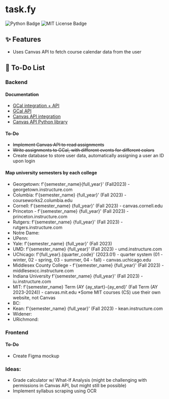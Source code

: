 # task.fy
![Python Badge](https://img.shields.io/badge/Python-3.9-3776AB.svg?style=flat&logo=python&logoColor=white)
![MIT License Badge](https://img.shields.io/badge/License-MIT-yellow)

## ✨ Features
- Uses Canvas API to fetch course calendar data from the user

## 📝 To-Do List
### Backend
#### Documentation
- [GCal integration + API](https://developers.google.com/calendar/api/guides/overview)
- [GCal API](https://googleapis.github.io/google-api-python-client/docs/dyn/calendar_v3.html)
- [Canvas API integration](https://canvas.instructure.com/doc/api/)
- [Canvas API Python library](https://github.com/ucfopen/canvasapi/blob/524bfd707326dc6d154f886f0f2270d19fd1ffa1/README.md#installation)

 #### To-Do
- ~~Implement Canvas API to read assignments~~
- ~~Write assignments to GCal, with different events for different colors~~
- Create database to store user data, automatically assigning a user an ID upon login

#### Map university semesters by each college
- Georgetown: f'{semester_name}{full_year}' (Fall2023) - georgetown.instructure.com
- Columbia: f'{semester_name} {full_year}' (Fall 2023) - courseworks2.columbia.edu
- Cornell: f'{semester_name} {full_year}' (Fall 2023) - canvas.cornell.edu
- Princeton - f'{semester_name} {full_year}' (Fall 2023) - princeton.instructure.com
- Rutgers: f'{semester_name} {full_year}' (Fall 2023) - rutgers.instructure.com
- Notre Dame: 
- UPenn: 
- Yale: f'{semester_name} {full_year}' (Fall 2023)
- UMD: f'{semester_name} {full_year}' (Fall 2023) - umd.instructure.com
- UChicago: f'{full_year}.{quarter_code}' (2023.01) - quarter system (01 - winter, 02 - spring, 03 - summer, 04 - fall) - canvas.uchicago.edu
- Middlesex County College - f'{semester_name} {full_year}' (Fall 2023) - middlesexcc.instructure.com
- Indiana University f'{semester_name} {full_year}' (Fall 2023) - iu.instructure.com
- MIT: f'{semester_name} Term (AY {ay_start}-{ay_end}' (Fall Term (AY 2023-2024)) - canvas.mit.edu *Some MIT courses (CS) use their own website, not Canvas
- BC: 
- Kean: f'{semester_name} {full_year}' (Fall 2023) - kean.instructure.com
- Widener:
- URichmond:



### Frontend
#### To-Do
- Create Figma mockup

### Ideas:
- Grade calculator w/ What-If Analysis (might be challenging with permissions in Canvas API, but might still be possible)
- Implement syllabus scraping using OCR
